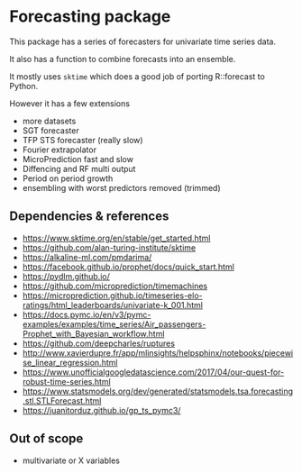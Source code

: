 
# Forecasting package

This package has a series of forecasters for univariate time series data. 

It also has a function to combine forecasts into an ensemble.

It mostly uses `sktime` which does a good job of porting R::forecast to Python.

However it has a few extensions

- more datasets
- SGT forecaster
- TFP STS forecaster (really slow)
- Fourier extrapolator
- MicroPrediction fast and slow
- Diffencing and RF multi output
- Period on period growth
- ensembling with worst predictors removed (trimmed)

## Dependencies & references

- https://www.sktime.org/en/stable/get_started.html
- https://github.com/alan-turing-institute/sktime
- https://alkaline-ml.com/pmdarima/
- https://facebook.github.io/prophet/docs/quick_start.html
- https://pydlm.github.io/
- https://github.com/microprediction/timemachines
- https://microprediction.github.io/timeseries-elo-ratings/html_leaderboards/univariate-k_001.html
- https://docs.pymc.io/en/v3/pymc-examples/examples/time_series/Air_passengers-Prophet_with_Bayesian_workflow.html
- https://github.com/deepcharles/ruptures
- http://www.xavierdupre.fr/app/mlinsights/helpsphinx/notebooks/piecewise_linear_regression.html
- https://www.unofficialgoogledatascience.com/2017/04/our-quest-for-robust-time-series.html
- https://www.statsmodels.org/dev/generated/statsmodels.tsa.forecasting.stl.STLForecast.html
- https://juanitorduz.github.io/gp_ts_pymc3/

## Out of scope

- multivariate or X variables

